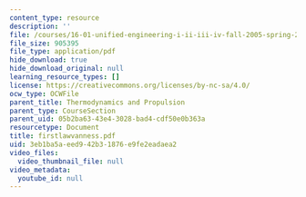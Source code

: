 ```yaml
---
content_type: resource
description: ''
file: /courses/16-01-unified-engineering-i-ii-iii-iv-fall-2005-spring-2006/3eb1ba5aeed942b31876e9fe2eadaea2_firstlawvanness.pdf
file_size: 905395
file_type: application/pdf
hide_download: true
hide_download_original: null
learning_resource_types: []
license: https://creativecommons.org/licenses/by-nc-sa/4.0/
ocw_type: OCWFile
parent_title: Thermodynamics and Propulsion
parent_type: CourseSection
parent_uid: 05b2ba63-43e4-3028-bad4-cdf50e0b363a
resourcetype: Document
title: firstlawvanness.pdf
uid: 3eb1ba5a-eed9-42b3-1876-e9fe2eadaea2
video_files:
  video_thumbnail_file: null
video_metadata:
  youtube_id: null
---
```

